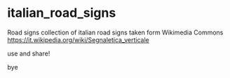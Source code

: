 # italian_road_signs
Road signs
collection of italian road signs taken form Wikimedia Commons
https://it.wikipedia.org/wiki/Segnaletica_verticale


use and share!

bye
